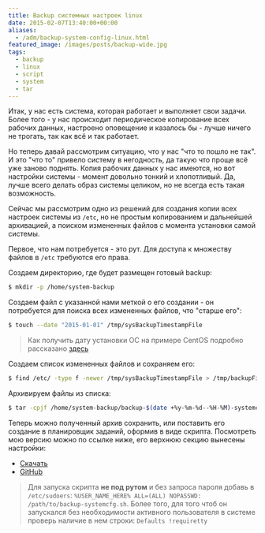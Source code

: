 ```yaml
---
title: Backup системных настроек linux
date: 2015-02-07T13:40:00+00:00
aliases:
  - /adm/backup-system-config-linux.html
featured_image: /images/posts/backup-wide.jpg
tags:
  - backup
  - linux
  - script
  - system
  - tar
---
```


Итак, у нас есть система, которая работает и выполняет свои задачи. Более того - у нас происходит периодическое копирование всех рабочих данных, настроено оповещение и казалось бы - лучше ничего не трогать, так как всё и так работает.

Но теперь давай рассмотрим ситуацию, что у нас "что то пошло не так". И это "что то" привело систему в негодность, да такую что проще всё уже заново поднять. Копия рабочих данных у нас имеются, но вот настройки системы - момент довольно тонкий и хлопотливый. Да, лучше всего делать образ системы целиком, но не всегда есть такая возможность.

<!--more-->

Сейчас мы рассмотрим одно из решений для создания копии всех настроек системы из `/etc`, но не простым копированием и дальнейшей архивацией, а поиском измененных файлов с момента установки самой системы.

Первое, что нам потребуется - это рут. Для доступа к множеству файлов в `/etc` требуются его права.

Создаем директорию, где будет размещен готовый backup:

```bash
$ mkdir -p /home/system-backup
```

Создаем файл с указанной нами меткой о его создании - он потребуется для поиска всех измененных файлов, что "старше его":

```bash
$ touch --date "2015-01-01" /tmp/sysBackupTimestampFile
```

> Как получить дату установки ОС на примере CentOS подробно рассказано [здесь][1]

Создаем список измененных файлов и сохраняем его:

```bash
$ find /etc/ -type f -newer /tmp/sysBackupTimestampFile > /tmp/backupFilesList
```

Архивируем файлы из списка:

```bash
$ tar -cpjf /home/system-backup/backup-$(date +%y-%m-%d--%H-%M)-systemconfig.tar.bz2 -T /tmp/backupFilesList > /dev/null 2>&1
```

Теперь можно полученный архив сохранить, или поставить его создание в планировщик заданий, оформив в виде скрипта. Посмотреть мою версию можно по ссылке ниже, его верхнюю секцию вынесены настройки:

- [Скачать](https://raw.githubusercontent.com/tarampampam/scripts/master/nix/backup-systemcfg.sh)
- [GitHub](https://github.com/tarampampam/scripts/blob/master/nix/backup-systemcfg.sh)

>
> Для запуска скрипта **не под рутом** и без запроса пароля добавь в `/etc/sudoers`:
> `%USER_NAME_HERE% ALL=(ALL) NOPASSWD: /path/to/backup-systemcfg.sh`.
> Более того, для того чтоб он запускался без необходимости активного пользователя в системе проверь наличие в нем строки:
> `Defaults !requiretty`

[1]: http://unix.stackexchange.com/a/107184